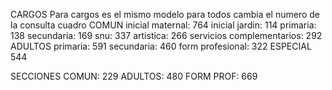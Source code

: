 CARGOS
    Para cargos es el mismo modelo para todos cambia el numero de la consulta cuadro
    COMUN
        inicial maternal: 764
        inicial jardin: 114
        primaria: 138
        secundaria: 169
        snu: 337
        artistica: 266
        servicios complementarios: 292
    ADULTOS
        primaria: 591
        secundaria: 460
        form profesional: 322
    ESPECIAL
        544

SECCIONES
    COMUN: 229
    ADULTOS: 480
    FORM PROF: 669


